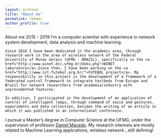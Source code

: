 ```yaml
---
layout: archive
title: "About me"
permalink: /home/
author_profile: true
---
```

About me
2015 - 2019
	I'm a computer scientist with experience in network system development, data analysis and machine learning.


	Since 2016 I have been dedicated in the academic area, through research work in the area of wireless network of the Federal University of Minas Gerais (UFMG - BRAZIL), specifically in the <a href="http://www.winet.dcc.ufmg.br/doku.php">WINET laboratory</a>.Since then, I have been working on the <a href="http://www.ict-futebol.org.br/">FUTEBOL project</a>. My responsibility in this project is the development of a framework of a federated control framework to integrate testbeds from Europe and Brazil for network researchers from academia/industry with unprecedented features.

	In addition, I participated in the development of an application of control of intelligent lamps, through command of voice and gestures, experiments and data collection, besides the writing of an article in which it was published in an international conference.

I pursue a Master’s degree in Computer Science at the UFMG, under the supervision of professor <a href="https://homepages.dcc.ufmg.br/~damacedo/About_Me.html">Daniel Macedo</a>. My research interests are mostly related to Machine Learning applications, wireless network...still defining!




